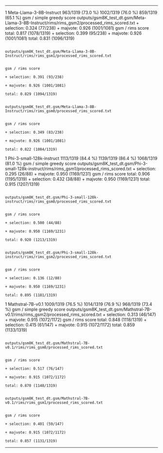 -  -------------------------  ------------------  ------------------  ------------------  -------------------------  --------------------------------------------------------------------------------------------
1  Meta-Llama-3-8B-Instruct   963/1319 (73.0 %)   1002/1319 (76.0 %)  859/1319 (65.1 %)   gsm / simple greedy score  outputs/gsm8K_test_dt.gsm/Meta-Llama-3-8B-Instruct/rims/rims_gsm2/processed_rims_scored.txt
                                                                                          	+ selection: 0.324 (77/238)
                                                                                          	+ majvote: 0.926 (1001/1081)                            gsm / rims score
                                                                                          total: 0.817 (1078/1319)   	+ selection: 0.399 (95/238)
                                                                                                                     	+ majvote: 0.926 (1001/1081)
                                                                                                                     total: 0.831 (1096/1319)

                                                                                                                     outputs/gsm8K_test_dt.gsm/Meta-Llama-3-8B-Instruct/rims/rims_gsm1/processed_rims_scored.txt

                                                                                                                     gsm / rims score
                                                                                                                     	+ selection: 0.391 (93/238)
                                                                                                                     	+ majvote: 0.926 (1001/1081)
                                                                                                                     total: 0.829 (1094/1319)

                                                                                                                     outputs/gsm8K_test_dt.gsm/Meta-Llama-3-8B-Instruct/rims/rims_gsm0/processed_rims_scored.txt

                                                                                                                     gsm / rims score
                                                                                                                     	+ selection: 0.349 (83/238)
                                                                                                                     	+ majvote: 0.926 (1001/1081)
                                                                                                                     total: 0.822 (1084/1319)
1  Phi-3-small-128k-instruct  1113/1319 (84.4 %)  1139/1319 (86.4 %)  1068/1319 (81.0 %)  gsm / simple greedy score  outputs/gsm8K_test_dt.gsm/Phi-3-small-128k-instruct/rims/rims_gsm1/processed_rims_scored.txt
                                                                                          	+ selection: 0.295 (26/88)
                                                                                          	+ majvote: 0.950 (1169/1231)                            gsm / rims score
                                                                                          total: 0.906 (1195/1319)   	+ selection: 0.432 (38/88)
                                                                                                                     	+ majvote: 0.950 (1169/1231)
                                                                                                                     total: 0.915 (1207/1319)

                                                                                                                     outputs/gsm8K_test_dt.gsm/Phi-3-small-128k-instruct/rims/rims_gsm0/processed_rims_scored.txt

                                                                                                                     gsm / rims score
                                                                                                                     	+ selection: 0.500 (44/88)
                                                                                                                     	+ majvote: 0.950 (1169/1231)
                                                                                                                     total: 0.920 (1213/1319)

                                                                                                                     outputs/gsm8K_test_dt.gsm/Phi-3-small-128k-instruct/rims/rims_gsm2/processed_rims_scored.txt

                                                                                                                     gsm / rims score
                                                                                                                     	+ selection: 0.136 (12/88)
                                                                                                                     	+ majvote: 0.950 (1169/1231)
                                                                                                                     total: 0.895 (1181/1319)
1  Mathstral-7B-v0.1          1009/1319 (76.5 %)  1014/1319 (76.9 %)  968/1319 (73.4 %)   gsm / simple greedy score  outputs/gsm8K_test_dt.gsm/Mathstral-7B-v0.1/rims/rims_gsm2/processed_rims_scored.txt
                                                                                          	+ selection: 0.313 (46/147)
                                                                                          	+ majvote: 0.915 (1072/1172)                            gsm / rims score
                                                                                          total: 0.848 (1118/1319)   	+ selection: 0.415 (61/147)
                                                                                                                     	+ majvote: 0.915 (1072/1172)
                                                                                                                     total: 0.859 (1133/1319)

                                                                                                                     outputs/gsm8K_test_dt.gsm/Mathstral-7B-v0.1/rims/rims_gsm0/processed_rims_scored.txt

                                                                                                                     gsm / rims score
                                                                                                                     	+ selection: 0.517 (76/147)
                                                                                                                     	+ majvote: 0.915 (1072/1172)
                                                                                                                     total: 0.870 (1148/1319)

                                                                                                                     outputs/gsm8K_test_dt.gsm/Mathstral-7B-v0.1/rims/rims_gsm1/processed_rims_scored.txt

                                                                                                                     gsm / rims score
                                                                                                                     	+ selection: 0.401 (59/147)
                                                                                                                     	+ majvote: 0.915 (1072/1172)
                                                                                                                     total: 0.857 (1131/1319)
-  -------------------------  ------------------  ------------------  ------------------  -------------------------  --------------------------------------------------------------------------------------------